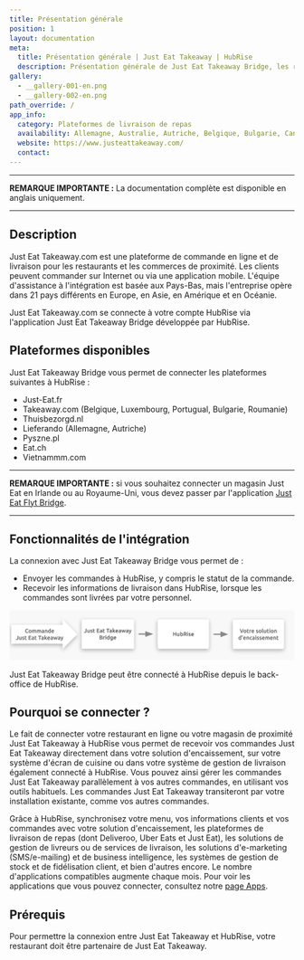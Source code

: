 ```yaml
---
title: Présentation générale
position: 1
layout: documentation
meta:
  title: Présentation générale | Just Eat Takeaway | HubRise
  description: Présentation générale de Just Eat Takeaway Bridge, les raisons de connecter Just Eat Takeaway à HubRise et fonctionnalités de l'intégration avec HubRise.
gallery:
  - __gallery-001-en.png
  - __gallery-002-en.png
path_override: /
app_info:
  category: Plateformes de livraison de repas
  availability: Allemagne, Australie, Autriche, Belgique, Bulgarie, Canada, Danemark, Espagne, France, Irlande, Israël, Italie, Luxembourg, Norvège, Nouvelle-Zélande, Pays-Bas, Pologne, Portugal, Roumanie, Royaume-Uni, Suisse
  website: https://www.justeattakeaway.com/
  contact:
---
```


---

**REMARQUE IMPORTANTE :** La documentation complète est disponible <Link to="/apps/just-eat-takeaway" addLocalePrefix={false}>en anglais uniquement</Link>.

---

## Description

Just Eat Takeaway.com est une plateforme de commande en ligne et de livraison pour les restaurants et les commerces de proximité. Les clients peuvent commander sur Internet ou via une application mobile. L'équipe d'assistance à l'intégration est basée aux Pays-Bas, mais l'entreprise opère dans 21 pays différents en Europe, en Asie, en Amérique et en Océanie.

Just Eat Takeaway.com se connecte à votre compte HubRise via l'application Just Eat Takeaway Bridge développée par HubRise.

## Plateformes disponibles

Just Eat Takeaway Bridge vous permet de connecter les plateformes suivantes à HubRise :

- Just-Eat.fr
- Takeaway.com (Belgique, Luxembourg, Portugual, Bulgarie, Roumanie)
- Thuisbezorgd.nl
- Lieferando (Allemagne, Autriche)
- Pyszne.pl
- Eat.ch
- Vietnammm.com

---

**REMARQUE IMPORTANTE :** si vous souhaitez connecter un magasin Just Eat en Irlande ou au Royaume-Uni, vous devez passer par l'application [Just Eat Flyt Bridge](/apps/just-eat-flyt/).

---

## Fonctionnalités de l'intégration

La connexion avec Just Eat Takeaway Bridge vous permet de :

- Envoyer les commandes à HubRise, y compris le statut de la commande.
- Recevoir les informations de livraison dans HubRise, lorsque les commandes sont livrées par votre personnel.

![Flux de données entre Just Eat Takeaway, Just Eat Takeaway Bridge et HubRise](../images/000-fr-2x-jet-connection-diagram.png)

Just Eat Takeaway Bridge peut être connecté à HubRise depuis le back-office de HubRise.

## Pourquoi se connecter ?

Le fait de connecter votre restaurant en ligne ou votre magasin de proximité Just Eat Takeaway à HubRise vous permet de recevoir vos commandes Just Eat Takeaway directement dans votre solution d'encaissement, sur votre système d'écran de cuisine ou dans votre système de gestion de livraison également connecté à HubRise. Vous pouvez ainsi gérer les commandes Just Eat Takeaway parallèlement à vos autres commandes, en utilisant vos outils habituels. Les commandes Just Eat Takeaway transiteront par votre installation existante, comme vos autres commandes.

Grâce à HubRise, synchronisez votre menu, vos informations clients et vos commandes avec votre solution d'encaissement, les plateformes de livraison de repas (dont Deliveroo, Uber Eats et Just Eat), les solutions de gestion de livreurs ou de services de livraison, les solutions d'e-marketing (SMS/e-mailing) et de business intelligence, les systèmes de gestion de stock et de fidélisation client, et bien d'autres encore. Le nombre d'applications compatibles augmente chaque mois. Pour voir les applications que vous pouvez connecter, consultez notre [page Apps](/apps).

## Prérequis

Pour permettre la connexion entre Just Eat Takeaway et HubRise, votre restaurant doit être partenaire de Just Eat Takeaway.
